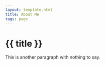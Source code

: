 ```yaml
---
layout: template.html
title: About Me
tags: page
---
```

# {{ title }}

This is another paragraph with nothing to say.